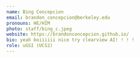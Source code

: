 ```yaml
---
name: Bing Concepcion
email: brandon_concepcion@berkeley.edu
pronouns: HE/HIM
photo: staff/bing_c.jpeg
website: https://brandonconcepcion.github.io/
bio: yeah boiiiiii nice try clearview AI! ! ! ! 
role: uGSI (UCS2)
---
```

